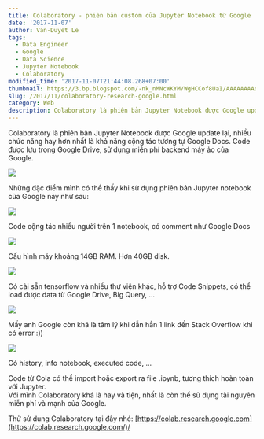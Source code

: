 ```yaml
---
title: Colaboratory - phiên bản custom của Jupyter Notebook từ Google
date: '2017-11-07'
author: Van-Duyet Le
tags:
  - Data Engineer
  - Google
  - Data Science
  - Jupyter Notebook
  - Colaboratory
modified_time: '2017-11-07T21:44:08.268+07:00'
thumbnail: https://3.bp.blogspot.com/-nk_nMNcWKYM/WgHCCof8UaI/AAAAAAAAoJQ/L5dEhuHoU7Q87DLnbgSRWhITvd2Lr1D2ACLcBGAs/s1600/cola.png
slug: /2017/11/colaboratory-research-google.html
category: Web
description: Colaboratory là phiên bản Jupyter Notebook được Google update lại, nhiều chức năng hay hơn nhất là khả năng cộng tác tương tự Google Docs. Code được lưu trong Google Drive, sử dụng miễn phí backend máy ảo của Google.
---
```


Colaboratory là phiên bản Jupyter Notebook được Google update lại, nhiều chức năng hay hơn nhất là khả năng cộng tác tương tự Google Docs. Code được lưu trong Google Drive, sử dụng miễn phí backend máy ảo của Google.

![](https://3.bp.blogspot.com/-nk_nMNcWKYM/WgHCCof8UaI/AAAAAAAAoJQ/L5dEhuHoU7Q87DLnbgSRWhITvd2Lr1D2ACLcBGAs/s1600/cola.png)

Những đặc điểm mình có thể thấy khi sử dụng phiên bản Jupyter notebook của Google này như sau:

[![](https://2.bp.blogspot.com/-oVoFfybYDnk/WgHC86asrVI/AAAAAAAAoJY/m2UltVwPBxADAkMFcVAskaxle3RjqnrvgCLcBGAs/s1600/Screenshot%2Bfrom%2B2017-11-07%2B21-27-45.png)](https://2.bp.blogspot.com/-oVoFfybYDnk/WgHC86asrVI/AAAAAAAAoJY/m2UltVwPBxADAkMFcVAskaxle3RjqnrvgCLcBGAs/s1600/Screenshot%2Bfrom%2B2017-11-07%2B21-27-45.png)

Code cộng tác nhiều người trên 1 notebook, có comment như Google Docs

[![](https://3.bp.blogspot.com/-4IigBKgVylk/WgHDiO-5W8I/AAAAAAAAoJg/qlxIlbWT-jA2x5qPlDoKRHdPYY24aLh0gCLcBGAs/s1600/Screenshot%2Bfrom%2B2017-11-07%2B21-30-16.png)](https://3.bp.blogspot.com/-4IigBKgVylk/WgHDiO-5W8I/AAAAAAAAoJg/qlxIlbWT-jA2x5qPlDoKRHdPYY24aLh0gCLcBGAs/s1600/Screenshot%2Bfrom%2B2017-11-07%2B21-30-16.png)

Cấu hình máy khoảng 14GB RAM. Hơn 40GB disk.

[![](https://4.bp.blogspot.com/-ab_xpSMTa5Q/WgHEGOLPKWI/AAAAAAAAoJo/w2NG54Vpk2wYUGsX7pGsk3u8ElRBye-qQCLcBGAs/s1600/Screenshot%2Bfrom%2B2017-11-07%2B21-32-40.png)](https://4.bp.blogspot.com/-ab_xpSMTa5Q/WgHEGOLPKWI/AAAAAAAAoJo/w2NG54Vpk2wYUGsX7pGsk3u8ElRBye-qQCLcBGAs/s1600/Screenshot%2Bfrom%2B2017-11-07%2B21-32-40.png)

Có cài sẵn tensorflow và nhiều thư viện khác, hỗ trợ Code Snippets, có thể load được data từ Google Drive, Big Query, ...

[![](https://2.bp.blogspot.com/-Ne4SxBkDG_k/WgHEiK73HEI/AAAAAAAAoJ0/LCCeeQD_POolXg_SgjK3Fn_xBqk4z_D4gCLcBGAs/s1600/Screenshot%2Bfrom%2B2017-11-07%2B21-34-34.png)](https://2.bp.blogspot.com/-Ne4SxBkDG_k/WgHEiK73HEI/AAAAAAAAoJ0/LCCeeQD_POolXg_SgjK3Fn_xBqk4z_D4gCLcBGAs/s1600/Screenshot%2Bfrom%2B2017-11-07%2B21-34-34.png)

Mấy anh Google còn khá là tâm lý khi dẫn hẳn 1 link đến Stack Overflow khi có error :))

[![](https://1.bp.blogspot.com/-sC85R8hZO4g/WgHE8fT8VpI/AAAAAAAAoJ4/n2DYiE-_G242ia1Jds-hNZUKmFAUFJfLgCLcBGAs/s1600/Screenshot%2Bfrom%2B2017-11-07%2B21-36-19.png)](https://1.bp.blogspot.com/-sC85R8hZO4g/WgHE8fT8VpI/AAAAAAAAoJ4/n2DYiE-_G242ia1Jds-hNZUKmFAUFJfLgCLcBGAs/s1600/Screenshot%2Bfrom%2B2017-11-07%2B21-36-19.png)

Có history, info notebook, executed code, ...

Code từ Cola có thể import hoặc export ra file .ipynb, tương thích hoàn toàn với Jupyter.  
Với mình Colaboratory khá là hay và tiện, nhất là còn thể sử dụng tài nguyên miễn phí và mạnh của Google.

Thử sử dụng Colaboratory tại đây nhé: [https://colab.research.google.com](https://colab.research.google.com/)/
